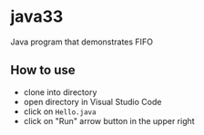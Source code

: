 # java33

Java program that demonstrates FIFO 

## How to use

- clone into directory
- open directory in Visual Studio Code
- click on `Hello.java`
- click on "Run" arrow button in the upper right